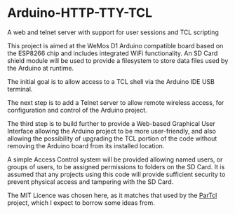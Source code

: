 # Arduino-HTTP-TTY-TCL
A web and telnet server with support for user sessions and TCL scripting

This project is aimed at the WeMos D1 Arduino compatible board based on the ESP8266 chip and includes integrated WiFi functionality. An SD Card shield module will be used to provide a filesystem to store data files used by the Arduino at runtime.

The initial goal is to allow access to a TCL shell via the Arduino IDE USB terminal.

The next step is to add a Telnet server to allow remote wireless access, for configuration and control of the Arduino project.

The third step is to build further to provide a Web-based Graphical User Interface allowing the Arduino project to be more user-friendly, and also allowing the possibility of upgrading the TCL portion of the code without removing the Arduino board from its installed location.

A simple Access Control system will be provided allowing named users, or groups of users, to be assigned permissions to folders on the SD Card. It is assumed that any projects using this code will provide sufficient security to prevent physical access and tampering with the SD Card.

The MIT Licence was chosen here, as it matches that used by the [ParTcl](https://github.com/zserge/partcl) project, which I expect to borrow some ideas from.
